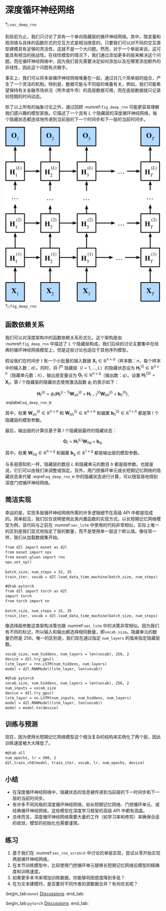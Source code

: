 # 深度循环神经网络

:label:`sec_deep_rnn`

到目前为止，我们只讨论了具有一个单向隐藏层的循环神经网络。其中，隐变量和观测值与具体的函数形式的交互方式是相当随意的。只要我们可以对不同的交互类型建模具有足够的灵活性，这就不是一个大问题。然而，对于一个单层来说，这可能具有相当的挑战性。在线性模型的情况下，我们通过添加更多的层来解决这个问题。而在循环神经网络中，因为我们首先需要决定如何添加以及在哪里添加额外的非线性，因此这个问题有点棘手。

事实上，我们可以将多层循环神经网络堆叠在一起，通过对几个简单层的组合，产生了一个灵活的机制。特别是，数据可能与不同层的堆叠有关。例如，我们可能希望保持有关金融市场状况（熊市或牛市）的高层数据可用，而在底层数据就只记录较短期的时间动态。

除了以上所有的抽象讨论之外，通过回顾 :numref:`fig_deep_rnn` 可能更容易理解我们感兴趣的模型家族。它描述了一个具有 $L$ 个隐藏层的深度循环神经网络，每个隐藏状态都连续地传递到当前层的下一个时间步和下一层的当前时间步。

![深层循环神经网络的结构。](../img/deep-rnn.svg)
:label:`fig_deep_rnn`

## 函数依赖关系

我们可以对深度架构中的函数依赖关系形式化，这个架构是由 :numref:`fig_deep_rnn` 中描述了 $L$ 个隐藏层构成。我们后续的讨论主要集中在经典的循环神经网络模型上，但是这些讨论也适应于其他序列模型。

假设我们在时间步 $t$ 有一个小批量的输入数据 $\mathbf{X}_t \in \mathbb{R}^{n \times d}$（样本数：$n$，每个样本中的输入数：$d$）。同时，将 $l^\mathrm{th}$ 隐藏层（$l=1,\ldots,L$）的隐藏状态设为 $\mathbf{H}_t^{(l)}  \in \mathbb{R}^{n \times h}$（隐藏单元数：$h$），输出层变量设为 $\mathbf{O}_t \in \mathbb{R}^{n \times q}$（输出数：$q$）。设置 $\mathbf{H}_t^{(0)} = \mathbf{X}_t$，第 $l$ 个隐藏层的隐藏状态使用激活函数 $\phi_l$ 的表示如下：

$$\mathbf{H}_t^{(l)} = \phi_l(\mathbf{H}_t^{(l-1)} \mathbf{W}_{xh}^{(l)} + \mathbf{H}_{t-1}^{(l)} \mathbf{W}_{hh}^{(l)}  + \mathbf{b}_h^{(l)}),$$
:eqlabel:`eq_deep_rnn_H`

其中，权重 $\mathbf{W}_{xh}^{(l)} \in \mathbb{R}^{h \times h}$ 和 $\mathbf{W}_{hh}^{(l)} \in \mathbb{R}^{h \times h}$ 和偏置 $\mathbf{b}_h^{(l)} \in \mathbb{R}^{1 \times h}$ 都是第 $l$ 个隐藏层的模型参数。

最后，输出层的计算仅基于第 $l$ 个隐藏层最终的隐藏状态：

$$\mathbf{O}_t = \mathbf{H}_t^{(L)} \mathbf{W}_{hq} + \mathbf{b}_q,$$

其中，权重 $\mathbf{W}_{hq} \in \mathbb{R}^{h \times q}$ 和偏置 $\mathbf{b}_q \in \mathbb{R}^{1 \times q}$ 都是输出层的模型参数。

与多层感知机一样，隐藏层的数目 $L$ 和隐藏单元的数目 $h$ 都是超参数。也就是说，它们可以由我们来调整或指定。另外，用门控循环单元或长短期记忆网络的隐藏状态来代替 :eqref:`eq_deep_rnn_H` 中的隐藏状态进行计算，可以很容易地得到深度门控循环神经网络。

## 简洁实现

幸运的是，实现多层循环神经网络所需的许多逻辑细节在高级 API 中都是现成的。简单起见，我们仅仅说明使用此类内置函数的实现方式。以长短期记忆网络模型为例，该代码与之前在 :numref:`sec_lstm` 中使用的代码非常相似，实际上唯一的区别是我们显式地指定了层的数量，而不是使用单一层这个默认值。像往常一样，我们从加载数据集开始。

```{.python .input}
from d2l import mxnet as d2l
from mxnet import npx
from mxnet.gluon import rnn
npx.set_np()

batch_size, num_steps = 32, 35
train_iter, vocab = d2l.load_data_time_machine(batch_size, num_steps)
```

```{.python .input}
#@tab pytorch
from d2l import torch as d2l
import torch
from torch import nn

batch_size, num_steps = 32, 35
train_iter, vocab = d2l.load_data_time_machine(batch_size, num_steps)
```

像选择超参数这类架构决策也跟 :numref:`sec_lstm` 中的决策非常相似。因为我们有不同的标记，所以输入和输出都选择相同数量，即`vocab_size`。隐藏单元的数量仍然是 $256$。唯一的区别是，我们现在通过指定 `num_layers` 的值来指定隐藏层数。

```{.python .input}
vocab_size, num_hiddens, num_layers = len(vocab), 256, 2
device = d2l.try_gpu()
lstm_layer = rnn.LSTM(num_hiddens, num_layers)
model = d2l.RNNModel(lstm_layer, len(vocab))
```

```{.python .input}
#@tab pytorch
vocab_size, num_hiddens, num_layers = len(vocab), 256, 2
num_inputs = vocab_size
device = d2l.try_gpu()
lstm_layer = nn.LSTM(num_inputs, num_hiddens, num_layers)
model = d2l.RNNModel(lstm_layer, len(vocab))
model = model.to(device)
```

## 训练与预测

现在，因为使用长短期记忆网络模型这个相当复杂的结构来实例化了两个层，因此训练速度被大大降低了。

```{.python .input}
#@tab all
num_epochs, lr = 500, 2
d2l.train_ch8(model, train_iter, vocab, lr, num_epochs, device)
```

## 小结

* 在深度循环神经网络中，隐藏状态的信息被传递到当前层的下一时间步和下一层的当前时间步。
* 有许多不同风格的深度循环神经网络，如长短期记忆网络、门控循环单元、或经典循环神经网络。这些模型在深度学习框架的高级 API 中都有涵盖。
* 总体而言，深度循环神经网络需要大量的工作（如学习率和修剪）来确保合适的收敛，模型的初始化也需要谨慎。

## 练习

1. 基于我们在 :numref:`sec_rnn_scratch` 中讨论的单层实现，尝试从零开始实现两层循环神经网络。
2. 在本节训练模型中，比较使用门控循环单元替换长短期记忆网络后模型的精确度和训练速度。
3. 如果更多本书来增加训练数据，你能够将困惑度降到多低？
4. 在为文本建模时，是否要将不同作者的源数据合并？有何优劣呢？

:begin_tab:`mxnet`
[Discussions](https://discuss.d2l.ai/t/2771)
:end_tab:

:begin_tab:`pytorch`
[Discussions](https://discuss.d2l.ai/t/2770)
:end_tab:

